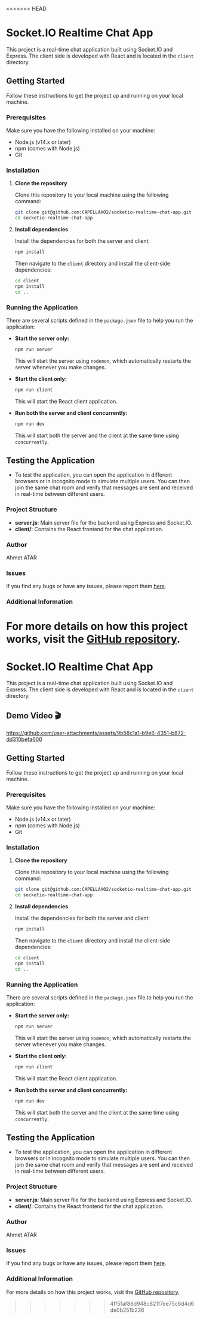 <<<<<<< HEAD
# Socket.IO Realtime Chat App

This project is a real-time chat application built using Socket.IO and Express. The client side is developed with React and is located in the `client` directory.

## Getting Started

Follow these instructions to get the project up and running on your local machine.

### Prerequisites

Make sure you have the following installed on your machine:

- Node.js (v14.x or later)
- npm (comes with Node.js)
- Git

### Installation

1. **Clone the repository**

   Clone this repository to your local machine using the following command:

   ```bash
   git clone git@github.com:CAPELLAX02/socketio-realtime-chat-app.git
   cd socketio-realtime-chat-app
   ```

2. **Install dependencies**

   Install the dependencies for both the server and client:

   ```bash
   npm install
   ```

   Then navigate to the `client` directory and install the client-side dependencies:

   ```bash
   cd client
   npm install
   cd ..
   ```

### Running the Application

There are several scripts defined in the `package.json` file to help you run the application:

- **Start the server only:**

  ```bash
  npm run server
  ```

  This will start the server using `nodemon`, which automatically restarts the server whenever you make changes.

- **Start the client only:**

  ```bash
  npm run client
  ```

  This will start the React client application.

- **Run both the server and client concurrently:**

  ```bash
  npm run dev
  ```

  This will start both the server and the client at the same time using `concurrently`.

## Testing the Application

- To test the application, you can open the application in different browsers or in incognito mode to simulate multiple users. You can then join the same chat room and verify that messages are sent and received in real-time between different users.

### Project Structure

- **server.js**: Main server file for the backend using Express and Socket.IO.
- **client/**: Contains the React frontend for the chat application.

### Author

Ahmet ATAR

### Issues

If you find any bugs or have any issues, please report them [here](https://github.com/CAPELLAX02/socketio-realtime-chat-app/issues).

### Additional Information

For more details on how this project works, visit the [GitHub repository](https://github.com/CAPELLAX02/socketio-realtime-chat-app).
=======
# Socket.IO Realtime Chat App

This project is a real-time chat application built using Socket.IO and Express. The client side is developed with React and is located in the `client` directory.

## Demo Video 🎬

https://github.com/user-attachments/assets/9b58c1a1-b9e6-4351-b872-dd310befa600


## Getting Started

Follow these instructions to get the project up and running on your local machine.

### Prerequisites

Make sure you have the following installed on your machine:

- Node.js (v14.x or later)
- npm (comes with Node.js)
- Git

### Installation

1. **Clone the repository**

   Clone this repository to your local machine using the following command:

   ```bash
   git clone git@github.com:CAPELLAX02/socketio-realtime-chat-app.git
   cd socketio-realtime-chat-app
   ```

2. **Install dependencies**

   Install the dependencies for both the server and client:

   ```bash
   npm install
   ```

   Then navigate to the `client` directory and install the client-side dependencies:

   ```bash
   cd client
   npm install
   cd ..
   ```

### Running the Application

There are several scripts defined in the `package.json` file to help you run the application:

- **Start the server only:**

  ```bash
  npm run server
  ```

  This will start the server using `nodemon`, which automatically restarts the server whenever you make changes.

- **Start the client only:**

  ```bash
  npm run client
  ```

  This will start the React client application.

- **Run both the server and client concurrently:**

  ```bash
  npm run dev
  ```

  This will start both the server and the client at the same time using `concurrently`.

## Testing the Application

- To test the application, you can open the application in different browsers or in incognito mode to simulate multiple users. You can then join the same chat room and verify that messages are sent and received in real-time between different users.

### Project Structure

- **server.js**: Main server file for the backend using Express and Socket.IO.
- **client/**: Contains the React frontend for the chat application.

### Author

Ahmet ATAR

### Issues

If you find any bugs or have any issues, please report them [here](https://github.com/CAPELLAX02/socketio-realtime-chat-app/issues).

### Additional Information

For more details on how this project works, visit the [GitHub repository](https://github.com/CAPELLAX02/socketio-realtime-chat-app).
>>>>>>> 4ff5faf88d948c821f7ee75c6d4d6de0b251b236
